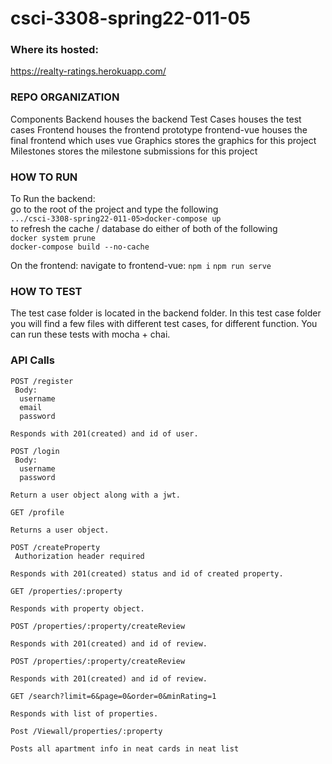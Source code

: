# csci-3308-spring22-011-05

### Where its hosted:
https://realty-ratings.herokuapp.com/

### REPO ORGANIZATION

Components
  Backend
    houses the backend
    Test Cases
      houses the test cases
  Frontend
    houses the frontend prototype
  frontend-vue
    houses the final frontend which uses vue
  Graphics
    stores the graphics for this project
Milestones
  stores the milestone submissions for this project


### HOW TO RUN
To Run the backend: </br>
go to the root of the project and type the following </br>
```.../csci-3308-spring22-011-05>docker-compose up``` </br>
to refresh the cache / database do either of both of the following </br>
```docker system prune``` </br>
```docker-compose build --no-cache``` </br>

On the frontend:
navigate to frontend-vue:
```npm i```
```npm run serve```
### HOW TO TEST

The test case folder is located in the backend folder. In this test case folder you will find a few files with different test cases, for different function. You can run these tests with mocha + chai.
### API Calls

```
POST /register
 Body:
  username
  email
  password

Responds with 201(created) and id of user.
```

```
POST /login
 Body:
  username
  password

Return a user object along with a jwt.
```

```
GET /profile

Returns a user object.
```

```
POST /createProperty
 Authorization header required

Responds with 201(created) status and id of created property.
```

```
GET /properties/:property

Responds with property object.
```

```
POST /properties/:property/createReview

Responds with 201(created) and id of review.
```

```
POST /properties/:property/createReview

Responds with 201(created) and id of review.
```

```
GET /search?limit=6&page=0&order=0&minRating=1

Responds with list of properties.
```

```
Post /Viewall/properties/:property

Posts all apartment info in neat cards in neat list
```
